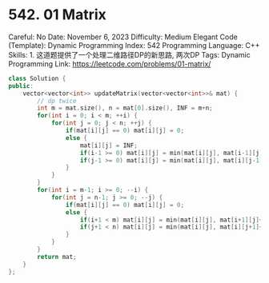 # 542. 01 Matrix

Careful: No
Date: November 6, 2023
Difficulty: Medium
Elegant Code (Template): Dynamic Programming
Index: 542
Programming Language: C++
Skills: 1. 这道题提供了一个处理二维路径DP的新思路, 两次DP
Tags: Dynamic Programming
Link: https://leetcode.com/problems/01-matrix/

```cpp
class Solution {
public:
    vector<vector<int>> updateMatrix(vector<vector<int>>& mat) {
        // dp twice
        int m = mat.size(), n = mat[0].size(), INF = m+n;
        for(int i = 0; i < m; ++i) {
            for(int j = 0; j < n; ++j) {
                if(mat[i][j] == 0) mat[i][j] = 0;
                else {
                    mat[i][j] = INF;
                    if(i-1 >= 0) mat[i][j] = min(mat[i][j], mat[i-1][j]+1);
                    if(j-1 >= 0) mat[i][j] = min(mat[i][j], mat[i][j-1]+1);
                }
            }
        }
        for(int i = m-1; i >= 0; --i) {
            for(int j = n-1; j >= 0; --j) {
                if(mat[i][j] == 0) mat[i][j] = 0;
                else {
                    if(i+1 < m) mat[i][j] = min(mat[i][j], mat[i+1][j]+1);
                    if(j+1 < n) mat[i][j] = min(mat[i][j], mat[i][j+1]+1);
                }
            }
        }
        return mat;
    }
};
```